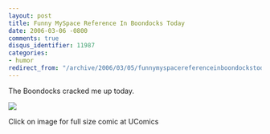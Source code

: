 ```yaml
---
layout: post
title: Funny MySpace Reference In Boondocks Today
date: 2006-03-06 -0800
comments: true
disqus_identifier: 11987
categories:
- humor
redirect_from: "/archive/2006/03/05/funnymyspacereferenceinboondockstoday.aspx/"
---
```


The Boondocks cracked me up today.

[![](https://haacked.com/images/BoondocksMySpace.gif)](http://www.ucomics.com/boondocks/2006/03/06/ "Boondocks 2006-03-06")

Click on image for full size comic at UComics

